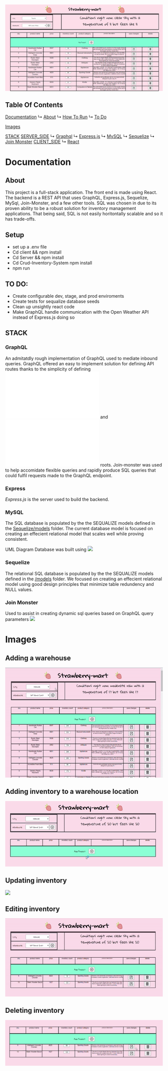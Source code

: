 
![](Documents/site.png)

## Table Of Contents
[Documentation](#Documentation)
    ↳ [About](#About)
    ↳ [How To Run](#Setup)
    ↳ [To Do](#To-Do)
   
[Images](#Images)

[STACK](#Stack)
    [SERVER_SIDE](#Server_side)
        ↳ [Graphql](#Express)
        ↳ [Express.js](#Sequelize)
        ↳ [MySQL](#MySQL)
        ↳ [Sequelize](#MySQL)
        ↳ [Join Monster](#MySQL)
    [CLIENT_SIDE](#Client_Side)
      ↳ [React](#Express)       

# Documentation


## About
This project is a full-stack application. The front end is made using React. The backend is a REST API that uses GraphQL, Express.js, Sequelize, MySql, Join-Monster, and a few other tools. SQL was chosen in due to its proven ability to be a robust solution for inventory management applications. That being said, SQL is not easily horitontally scalable and so it has trade-offs. 

## Setup
- set up a .env file
- Cd client && npm install
- Cd Server && npm install 
- Cd Crud-Inventory-System npm install
- npm run 

## TO DO: 
- Create configurable dev, stage, and prod enviroments
- Create tests for sequalize database seeds
- Clean up unsightly react code
- Make GraphQL handle communication with the Open Weather API instead of Express.js doing so 

## STACK

### GraphQL
An admitatdly rough implementation of GraphQL used to mediate inbound queries. GraphQL offered an easy to implement solution for defining API routes thanks to the simplicity of defining ![query ](Server/GraphQL/query_root.js) and ![mutation](Server/GraphQL/query_root.js) roots. Join-monster was used to help accomidate flexible queries and rapidly produce SQL queries that could fulfil requests made to the GraphQL endpoint. 

### Express
*Express.js* is the server used to build the backend.

### MySQL 
The SQL database is populated by the the SEQUALIZE models defined in the [Sequelize/models](/Server/Sequelize/models) folder. The current database model is focused on creating an effecient relational model that scales well while proving consistent.

UML Diagram Database was built using
![](../../Documentation/uml.png)

### Sequelize 
The relational SQL database is populated by the the SEQUALIZE models defined in the [/models](/App/Backend/app/models) folder. We focused on creating an effecient relational model using good design principles that minimize table redundency and NULL values.

### Join Monster
Used to assist in creating dynamic sql queries based on GraphQL query parameters
![](https://github.com/join-monster/join-monster)

# Images

## Adding a warehouse
![](Documents/add_warehouse.gif)


## Adding inventory to a warehouse location
![](Documents/add_inventory.gif)

## Updating inventory
![](Documents/update.gif)


## Editing inventory
![](Documents/edit.gif)


## Deleting inventory
![](Documents/delete.gif)



